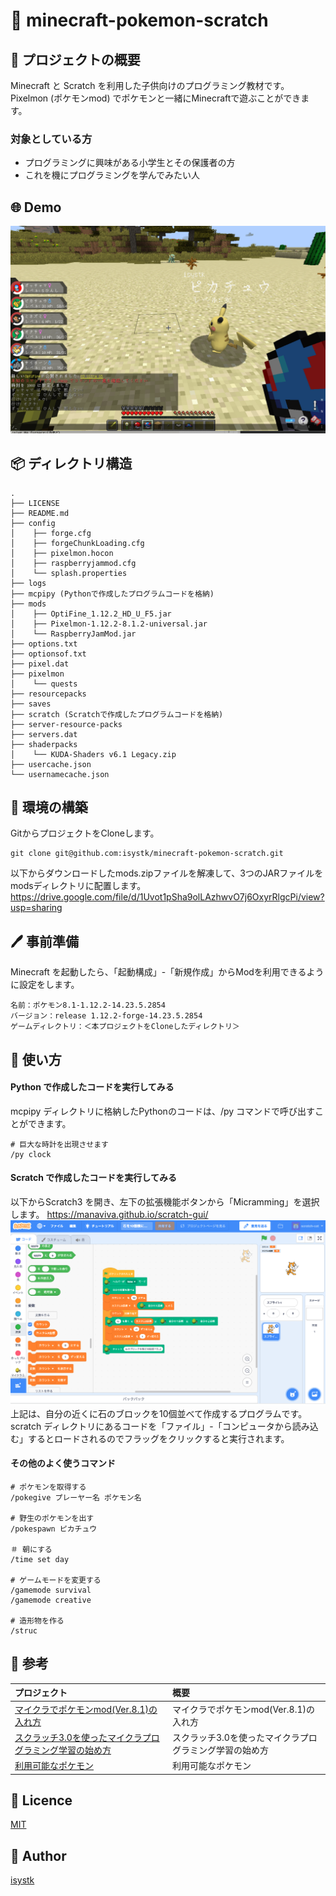 🌙 minecraft-pokemon-scratch
====

## 📗 プロジェクトの概要

Minecraft と Scratch を利用した子供向けのプログラミング教材です。
Pixelmon (ポケモンmod) でポケモンと一緒にMinecraftで遊ぶことができます。

### 対象としている方
- プログラミングに興味がある小学生とその保護者の方
- これを機にプログラミングを学んでみたい人

## 🌐 Demo

![Minecraft で Pixelmon を利用する](./pixelmon.png "scratch")

## 📦 ディレクトリ構造

```
.
├── LICENSE
├── README.md
├── config
│    ├── forge.cfg
│    ├── forgeChunkLoading.cfg
│    ├── pixelmon.hocon
│    ├── raspberryjammod.cfg
│    └── splash.properties
├── logs
├── mcpipy (Pythonで作成したプログラムコードを格納)
├── mods
│    ├── OptiFine_1.12.2_HD_U_F5.jar
│    ├── Pixelmon-1.12.2-8.1.2-universal.jar
│    └── RaspberryJamMod.jar
├── options.txt
├── optionsof.txt
├── pixel.dat
├── pixelmon
│    └── quests
├── resourcepacks
├── saves
├── scratch (Scratchで作成したプログラムコードを格納)
├── server-resource-packs
├── servers.dat
├── shaderpacks
│    └── KUDA-Shaders v6.1 Legacy.zip
├── usercache.json
└── usernamecache.json
```

## 🔧 環境の構築

GitからプロジェクトをCloneします。
```shell
git clone git@github.com:isystk/minecraft-pokemon-scratch.git
```

以下からダウンロードしたmods.zipファイルを解凍して、3つのJARファイルをmodsディレクトリに配置します。
https://drive.google.com/file/d/1Uvot1pSha9olLAzhwvO7j6OxyrRlgcPi/view?usp=sharing

## 🖊️ 事前準備

Minecraft を起動したら、「起動構成」-「新規作成」からModを利用できるように設定をします。
```
名前：ポケモン8.1-1.12.2-14.23.5.2854
バージョン：release 1.12.2-forge-14.23.5.2854
ゲームディレクトリ：＜本プロジェクトをCloneしたディレクトリ＞
```

## 💬 使い方

#### Python で作成したコードを実行してみる
mcpipy ディレクトリに格納したPythonのコードは、/py コマンドで呼び出すことができます。
```
# 巨大な時計を出現させます
/py clock
```

#### Scratch で作成したコードを実行してみる
以下からScratch3 を開き、左下の拡張機能ボタンから「Micramming」を選択します。
https://manaviva.github.io/scratch-gui/
![Scratch と Minecraft を連携する](./scratch.png "scratch")
上記は、自分の近くに石のブロックを10個並べて作成するプログラムです。
scratch ディレクトリにあるコードを「ファイル」-「コンピュータから読み込む」するとロードされるのでフラッグをクリックすると実行されます。

#### その他のよく使うコマンド
```
# ポケモンを取得する
/pokegive プレーヤー名 ポケモン名

# 野生のポケモンを出す
/pokespawn ピカチュウ

＃ 朝にする
/time set day

# ゲームモードを変更する
/gamemode survival
/gamemode creative

# 造形物を作る
/struc
```

## 🎨 参考

| プロジェクト| 概要|
| :---------------------------------------| :-------------------------------|
| [マイクラでポケモンmod(Ver.8.1)の入れ方](https://homanage.net/game/index.php?category=minecraft&name=pokemon81)| マイクラでポケモンmod(Ver.8.1)の入れ方|
| [スクラッチ3.0を使ったマイクラプログラミング学習の始め方](https://rserver-osusume.com/programming-school/minecraft-programming-with-scratch/)| スクラッチ3.0を使ったマイクラプログラミング学習の始め方|
| [利用可能なポケモン](https://pixelmonmod.com/wiki/Available_Pok%C3%A9mon/ja)| 利用可能なポケモン|


## 🎫 Licence

[MIT](https://github.com/isystk/laravel-react-boilerplate/blob/master/LICENSE)

## 👀 Author

[isystk](https://github.com/isystk)
